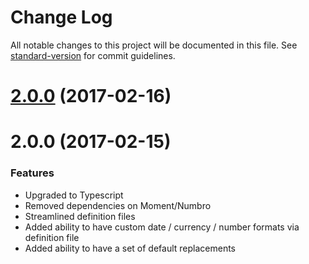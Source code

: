# Change Log

All notable changes to this project will be documented in this file. See [standard-version](https://github.com/conventional-changelog/standard-version) for commit guidelines.

<a name="2.0.0"></a>
# [2.0.0](https://github.com/bullhorn/chomsky/compare/1.1.1...v2.0.0) (2017-02-16)



<a name="2.0.0"></a>
# 2.0.0 (2017-02-15)


### Features

* Upgraded to Typescript
* Removed dependencies on Moment/Numbro
* Streamlined definition files
* Added ability to have custom date / currency / number formats via definition file
* Added ability to have a set of default replacements